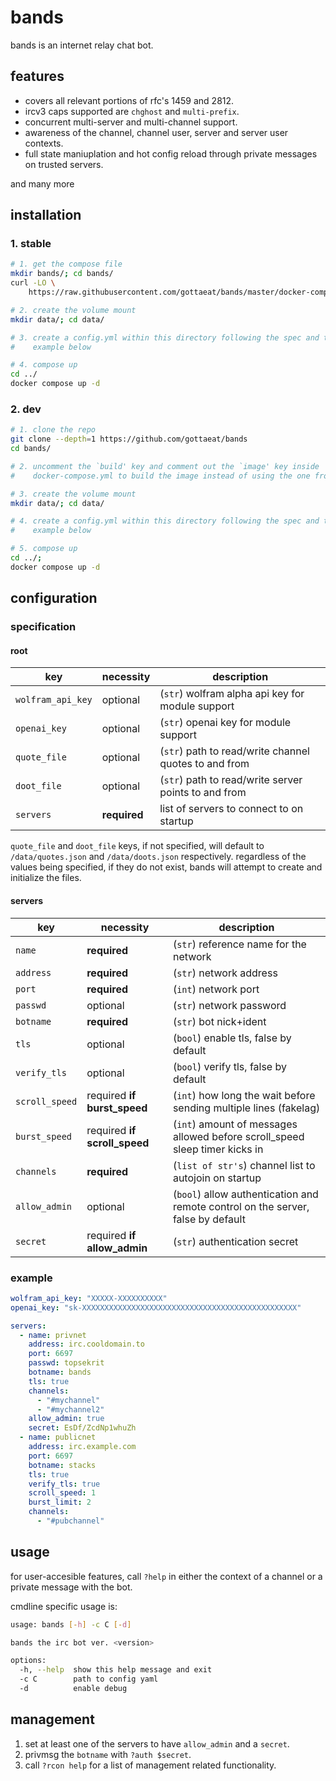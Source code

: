 # bands
bands is an internet relay chat bot.

## features
- covers all relevant portions of rfc's 1459 and 2812.
- ircv3 caps supported are `chghost` and `multi-prefix`.
- concurrent multi-server and multi-channel support.
- awareness of the channel, channel user, server and server user contexts.
- full state maniuplation and hot config reload through private messages on
  trusted servers.

and many more

## installation
### 1. stable
```sh
# 1. get the compose file
mkdir bands/; cd bands/
curl -LO \
    https://raw.githubusercontent.com/gottaeat/bands/master/docker-compose.yml

# 2. create the volume mount
mkdir data/; cd data/

# 3. create a config.yml within this directory following the spec and the
#    example below

# 4. compose up
cd ../
docker compose up -d
```

### 2. dev
```sh
# 1. clone the repo
git clone --depth=1 https://github.com/gottaeat/bands
cd bands/

# 2. uncomment the `build' key and comment out the `image' key inside
#    docker-compose.yml to build the image instead of using the one from ghcr

# 3. create the volume mount
mkdir data/; cd data/

# 4. create a config.yml within this directory following the spec and the
#    example below

# 5. compose up
cd ../;
docker compose up -d
```

## configuration
### specification
#### root
| key               | necessity     | description                                           |
|-------------------|---------------|-------------------------------------------------------|
| `wolfram_api_key` | optional      | (`str`) wolfram alpha api key for module support      |
| `openai_key`      | optional      | (`str`) openai key for module support                 |
| `quote_file`      | optional      | (`str`) path to read/write channel quotes to and from |
| `doot_file`       | optional      | (`str`) path to read/write server points to and from  |
| `servers`         | __required__  | list of servers to connect to on startup              |

`quote_file` and `doot_file` keys, if not specified, will default to
`/data/quotes.json` and `/data/doots.json` respectively. regardless of the
values being specified, if they do not exist, bands will attempt to create and
initialize the files.

#### servers
| key            | necessity                    | description                                                                      |
|----------------|------------------------------|----------------------------------------------------------------------------------|
| `name`         | __required__                 | (`str`) reference name for the network                                           |
| `address`      | __required__                 | (`str`) network address                                                          |
| `port`         | __required__                 | (`int`) network port                                                             |
| `passwd`       | optional                     | (`str`) network password                                                         |
| `botname`      | __required__                 | (`str`) bot nick+ident                                                           |
| `tls`          | optional                     | (`bool`) enable tls, false by default                                            |
| `verify_tls`   | optional                     | (`bool`) verify tls, false by default                                            |
| `scroll_speed` | required __if burst_speed__  | (`int`) how long the wait before sending multiple lines (fakelag)                |
| `burst_speed`  | required __if scroll_speed__ | (`int`) amount of messages allowed before scroll_speed sleep timer kicks in      |
| `channels`     | __required__                 | (`list of str's`) channel list to autojoin on startup                            |
| `allow_admin`  | optional                     | (`bool`) allow authentication and remote control on the server, false by default |
| `secret`       | required __if allow_admin__  | (`str`) authentication secret                                                    |

### example
```yml
wolfram_api_key: "XXXXX-XXXXXXXXXX"
openai_key: "sk-XXXXXXXXXXXXXXXXXXXXXXXXXXXXXXXXXXXXXXXXXXXXXXXX"

servers:
  - name: privnet
    address: irc.cooldomain.to
    port: 6697
    passwd: topsekrit
    botname: bands
    tls: true
    channels:
      - "#mychannel"
      - "#mychannel2"
    allow_admin: true
    secret: EsDf/ZcdNp1whuZh
  - name: publicnet
    address: irc.example.com
    port: 6697
    botname: stacks
    tls: true
    verify_tls: true
    scroll_speed: 1
    burst_limit: 2
    channels:
      - "#pubchannel"
```

## usage
for user-accesible features, call `?help` in either the context of a channel or
a private message with the bot.

cmdline specific usage is:
```sh
usage: bands [-h] -c C [-d]

bands the irc bot ver. <version>

options:
  -h, --help  show this help message and exit
  -c C        path to config yaml
  -d          enable debug
```

## management
1. set at least one of the servers to have `allow_admin` and a `secret`.
2. privmsg the `botname` with `?auth $secret`.
3. call `?rcon help` for a list of management related functionality.
